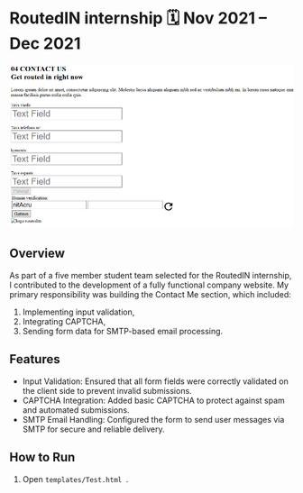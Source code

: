 # RoutedIN internship 🗓️ Nov 2021 – Dec 2021

![Validation Page](project_images/validation_page.png)

## Overview  
As part of a five member student team selected for the RoutedIN internship, I contributed to the development of a fully functional company website. My primary responsibility was building the Contact Me section, which included:

1. Implementing input validation,
2. Integrating CAPTCHA,
3. Sending form data for SMTP-based email processing.

## Features

- Input Validation: Ensured that all form fields were correctly validated on the client side to prevent invalid submissions.
- CAPTCHA Integration: Added basic CAPTCHA to protect against spam and automated submissions.
- SMTP Email Handling: Configured the form to send user messages via SMTP for secure and reliable delivery.

## How to Run

1. Open `templates/Test.html `.

